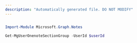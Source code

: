 ```yaml
---
description: "Automatically generated file. DO NOT MODIFY"
---
```


```powershell

Import-Module Microsoft.Graph.Notes

Get-MgUserOnenoteSectionGroup -UserId $userId

```
